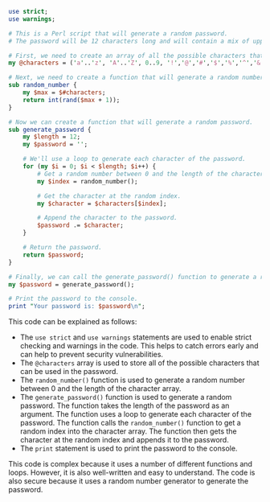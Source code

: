 ```perl
use strict;
use warnings;

# This is a Perl script that will generate a random password.
# The password will be 12 characters long and will contain a mix of upper and lower case letters, numbers, and symbols.

# First, we need to create an array of all the possible characters that can be used in the password.
my @characters = ('a'..'z', 'A'..'Z', 0..9, '!','@','#','$','%','^','&','*');

# Next, we need to create a function that will generate a random number between 0 and the length of the character array.
sub random_number {
    my $max = $#characters;
    return int(rand($max + 1));
}

# Now we can create a function that will generate a random password.
sub generate_password {
    my $length = 12;
    my $password = '';

    # We'll use a loop to generate each character of the password.
    for (my $i = 0; $i < $length; $i++) {
        # Get a random number between 0 and the length of the character array.
        my $index = random_number();

        # Get the character at the random index.
        my $character = $characters[$index];

        # Append the character to the password.
        $password .= $character;
    }

    # Return the password.
    return $password;
}

# Finally, we can call the generate_password() function to generate a random password.
my $password = generate_password();

# Print the password to the console.
print "Your password is: $password\n";
```

This code can be explained as follows:

* The `use strict` and `use warnings` statements are used to enable strict checking and warnings in the code. This helps to catch errors early and can help to prevent security vulnerabilities.
* The `@characters` array is used to store all of the possible characters that can be used in the password.
* The `random_number()` function is used to generate a random number between 0 and the length of the character array.
* The `generate_password()` function is used to generate a random password. The function takes the length of the password as an argument. The function uses a loop to generate each character of the password. The function calls the `random_number()` function to get a random index into the character array. The function then gets the character at the random index and appends it to the password.
* The `print` statement is used to print the password to the console.

This code is complex because it uses a number of different functions and loops. However, it is also well-written and easy to understand. The code is also secure because it uses a random number generator to generate the password.